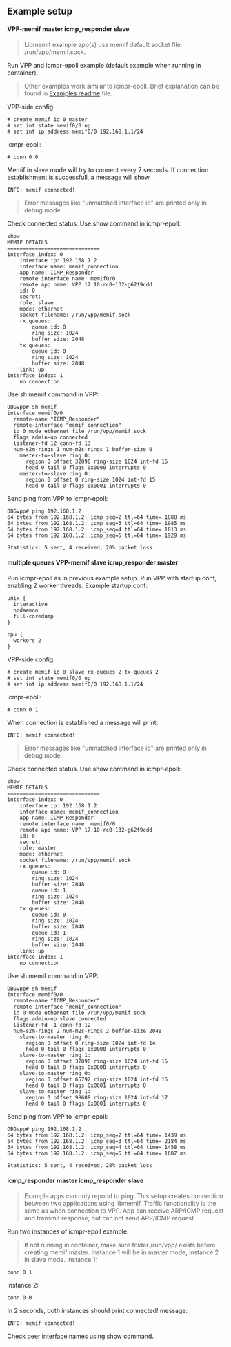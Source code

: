 ## Example setup

#### VPP-memif master icmp_responder slave

> Libmemif example app(s) use memif default socket file: /run/vpp/memif.sock.

Run VPP and icmpr-epoll example (default example when running in container).
> Other examples work similar to icmpr-epoll. Brief explanation can be found in [Examples readme](README.md) file.

VPP-side config:
```
# create memif id 0 master
# set int state memif0/0 up
# set int ip address memif0/0 192.168.1.1/24
```
icmpr-epoll:
```
# conn 0 0
```
Memif in slave mode will try to connect every 2 seconds. If connection establishment is successfull, a message will show.
```
INFO: memif connected!
```
> Error messages like "unmatched interface id" are printed only in debug mode.

Check connected status.
Use show command in icmpr-epoll:
```
show
MEMIF DETAILS
==============================
interface index: 0
	interface ip: 192.168.1.2
	interface name: memif_connection
	app name: ICMP_Responder
	remote interface name: memif0/0
	remote app name: VPP 17.10-rc0~132-g62f9cdd
	id: 0
	secret: 
	role: slave
	mode: ethernet
	socket filename: /run/vpp/memif.sock
	rx queues:
		queue id: 0
		ring size: 1024
		buffer size: 2048
	tx queues:
		queue id: 0
		ring size: 1024
		buffer size: 2048
	link: up
interface index: 1
	no connection

```
Use sh memif command in VPP:
```
DBGvpp# sh memif
interface memif0/0
  remote-name "ICMP_Responder"
  remote-interface "memif_connection"
  id 0 mode ethernet file /run/vpp/memif.sock
  flags admin-up connected
  listener-fd 12 conn-fd 13
  num-s2m-rings 1 num-m2s-rings 1 buffer-size 0
    master-to-slave ring 0:
      region 0 offset 32896 ring-size 1024 int-fd 16
      head 0 tail 0 flags 0x0000 interrupts 0
    master-to-slave ring 0:
      region 0 offset 0 ring-size 1024 int-fd 15
      head 0 tail 0 flags 0x0001 interrupts 0
```

Send ping from VPP to icmpr-epoll:
```
DBGvpp# ping 192.168.1.2
64 bytes from 192.168.1.2: icmp_seq=2 ttl=64 time=.1888 ms
64 bytes from 192.168.1.2: icmp_seq=3 ttl=64 time=.1985 ms
64 bytes from 192.168.1.2: icmp_seq=4 ttl=64 time=.1813 ms
64 bytes from 192.168.1.2: icmp_seq=5 ttl=64 time=.1929 ms

Statistics: 5 sent, 4 received, 20% packet loss
```
#### multiple queues VPP-memif slave icmp_responder master

Run icmpr-epoll as in previous example setup.
Run VPP with startup conf, enabling 2 worker threads.
Example startup.conf:
```
unix {
  interactive
  nodaemon
  full-coredump
}

cpu {
  workers 2
}
```
VPP-side config:
```
# create memif id 0 slave rx-queues 2 tx-queues 2
# set int state memif0/0 up
# set int ip address memif0/0 192.168.1.1/24
```
icmpr-epoll:
```
# conn 0 1
```
When connection is established a message will print:
```
INFO: memif connected!
```
> Error messages like "unmatched interface id" are printed only in debug mode.

Check connected status.
Use show command in icmpr-epoll:
```
show
MEMIF DETAILS
==============================
interface index: 0
	interface ip: 192.168.1.2
	interface name: memif_connection
	app name: ICMP_Responder
	remote interface name: memif0/0
	remote app name: VPP 17.10-rc0~132-g62f9cdd
	id: 0
	secret: 
	role: master
	mode: ethernet
	socket filename: /run/vpp/memif.sock
	rx queues:
		queue id: 0
		ring size: 1024
		buffer size: 2048
		queue id: 1
		ring size: 1024
		buffer size: 2048
	tx queues:
		queue id: 0
		ring size: 1024
		buffer size: 2048
		queue id: 1
		ring size: 1024
		buffer size: 2048
	link: up
interface index: 1
	no connection

```
Use sh memif command in VPP:
```
DBGvpp# sh memif
interface memif0/0
  remote-name "ICMP_Responder"
  remote-interface "memif_connection"
  id 0 mode ethernet file /run/vpp/memif.sock
  flags admin-up slave connected
  listener-fd -1 conn-fd 12
  num-s2m-rings 2 num-m2s-rings 2 buffer-size 2048
    slave-to-master ring 0:
      region 0 offset 0 ring-size 1024 int-fd 14
      head 0 tail 0 flags 0x0000 interrupts 0
    slave-to-master ring 1:
      region 0 offset 32896 ring-size 1024 int-fd 15
      head 0 tail 0 flags 0x0000 interrupts 0
    slave-to-master ring 0:
      region 0 offset 65792 ring-size 1024 int-fd 16
      head 0 tail 0 flags 0x0001 interrupts 0
    slave-to-master ring 1:
      region 0 offset 98688 ring-size 1024 int-fd 17
      head 0 tail 0 flags 0x0001 interrupts 0

```
Send ping from VPP to icmpr-epoll:
```
DBGvpp# ping 192.168.1.2
64 bytes from 192.168.1.2: icmp_seq=2 ttl=64 time=.1439 ms
64 bytes from 192.168.1.2: icmp_seq=3 ttl=64 time=.2184 ms
64 bytes from 192.168.1.2: icmp_seq=4 ttl=64 time=.1458 ms
64 bytes from 192.168.1.2: icmp_seq=5 ttl=64 time=.1687 ms

Statistics: 5 sent, 4 received, 20% packet loss
```

#### icmp_responder master icmp_responder slave

> Example apps can only repond to ping. This setup creates connection between two applications using libmemif. Traffic functionality is the same as when connection to VPP. App can receive ARP/ICMP request and transmit response, but can not send ARP/ICMP request.

Run two instances of icmpr-epoll example.
> If not running in container, make sure folder /run/vpp/ exists before creating memif master.
Instance 1 will be in master mode, instance 2 in slave mode.
instance 1:
```
conn 0 1
```
instance 2:
```
conn 0 0
```
In 2 seconds, both instances should print connected! message:
```
INFO: memif connected!
```
Check peer interface names using show command.
